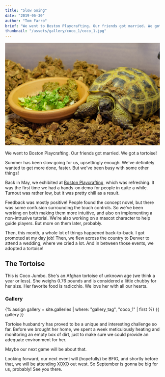 ```yaml
---
title: "Slow Going"
date: "2019-06-30"
author: "Tom Farro"
brief: "We went to Boston Playcrafting. Our friends got married. We got a tortoise!"
thumbnail: "/assets/gallery/coco_1/coco_1.jpg"
---
```


![coco](../assets/gallery/coco_1/coco_1.jpg)

We went to Boston Playcrafting. Our friends got married. We got a tortoise!

Summer has been slow going for us, upsettingly enough. We've definitely wanted to get more done, faster. But we've been busy with some other things!

<!--more-->

Back in May, we exhibited at [Boston Playcrafting][playcraft], which was refreshing. It was the first time we had a hands-on demo for people in quite a while. Turnout was rather low, but it was pretty chill as a result.

Feedback was mostly positive! People found the concept novel, but there was some confusion surrounding the touch controls. So we've been working on both making them more intuitive, and also on implementing a non-intrusive tutorial. We're also working on a mascot character to help guide players. But more on them later, probably.

Then, this month, a whole lot of things happened back-to-back. I got promoted at my day job! Then, we flew across the country to Denver to attend a wedding, where we cried a lot. And in between those events, we adopted a tortoise!

## The Tortoise

This is Coco Jumbo. She's an Afghan tortoise of unknown age (we think a year or less). She weighs 0.76 pounds and is considered a little chubby for her size. Her favorite food is radicchio. We love her with all our hearts.

<div>
  <h3 id="gallery">Gallery</h3>
  {% assign gallery = site.galleries | where: "gallery_tag", "coco_1" | first %}
  {{ gallery }}
</div>

Tortoise husbandry has proved to be a unique and interesting challenge so far. Before we brought her home, we spent a week meticulously heating and monitoring an empty box of dirt, just to make sure we could provide an adequate environment for her. 

Maybe our next game will be about that.


Looking forward, our next event will (hopefully) be BFIG, and shortly before that, we will be attending [XOXO][xoxo] out west. So September is gonna be big for us, probably! See you there.


[garden]: ../games/garden
[playcraft]: ../articles/2019-05-03-playcraft-spring
[xoxo]: https://2019.xoxofest.com/
